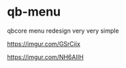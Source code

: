 # qb-menu
qbcore menu redesign very very simple

https://imgur.com/GSrCijx

https://imgur.com/NH6AIIH
